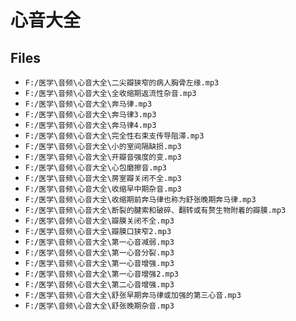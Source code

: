 # 心音大全

## Files

- `F:/医学\音频\心音大全\二尖瓣狭窄的病人胸骨左缘.mp3`
- `F:/医学\音频\心音大全\全收缩期返流性杂音.mp3`
- `F:/医学\音频\心音大全\奔马律.mp3`
- `F:/医学\音频\心音大全\奔马律3.mp3`
- `F:/医学\音频\心音大全\奔马律4.mp3`
- `F:/医学\音频\心音大全\完全性右束支传导阻滞.mp3`
- `F:/医学\音频\心音大全\小的室间隔缺损.mp3`
- `F:/医学\音频\心音大全\开瓣音强度的变.mp3`
- `F:/医学\音频\心音大全\心包磨擦音.mp3`
- `F:/医学\音频\心音大全\房室瓣关闭不全.mp3`
- `F:/医学\音频\心音大全\收缩早中期杂音.mp3`
- `F:/医学\音频\心音大全\收缩期前奔马律也称为舒张晚期奔马律.mp3`
- `F:/医学\音频\心音大全\断裂的腱索和破碎、翻转或有赘生物附着的瓣膜.mp3`
- `F:/医学\音频\心音大全\瓣膜关闭不全.mp3`
- `F:/医学\音频\心音大全\瓣膜口狭窄2.mp3`
- `F:/医学\音频\心音大全\第一心音减弱.mp3`
- `F:/医学\音频\心音大全\第一心音分裂.mp3`
- `F:/医学\音频\心音大全\第一心音增强.mp3`
- `F:/医学\音频\心音大全\第一心音增强2.mp3`
- `F:/医学\音频\心音大全\第二心音增强.mp3`
- `F:/医学\音频\心音大全\舒张早期奔马律或加强的第三心音.mp3`
- `F:/医学\音频\心音大全\舒张晚期杂音.mp3`
